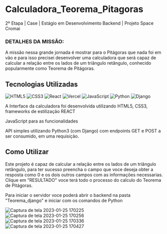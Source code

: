 # Calculadora_Teorema_Pitagoras
2º Etapa | Case | Estágio em Desenvolvimento Backend | Projeto Space Cromai 

### DETALHES DA MISSÃO:

A missão nessa grande jornada é mostrar para o Pitágoras que nada foi em vão e para isso precisei desenvolver uma calculadora que será capaz de calcular a relação entre os lados de um triângulo retângulo, conhecido popularmente como Teorema de Pitágoras.

## Tecnologias Utilizadas
![HTML5](https://img.shields.io/badge/html5-%23E34F26.svg?style=for-the-badge&logo=html5&logoColor=white) ![CSS3](https://img.shields.io/badge/css3-%231572B6.svg?style=for-the-badge&logo=css3&logoColor=white) ![React](https://img.shields.io/badge/react-%2320232a.svg?style=for-the-badge&logo=react&logoColor=%2361DAFB) ![Vercel](https://img.shields.io/badge/vercel-%23000000.svg?style=for-the-badge&logo=vercel&logoColor=white) ![JavaScript](https://img.shields.io/badge/javascript-%23323330.svg?style=for-the-badge&logo=javascript&logoColor=%23F7DF1E) ![Python](https://img.shields.io/badge/python-3670A0?style=for-the-badge&logo=python&logoColor=ffdd54) ![Django](https://img.shields.io/badge/django-%23092E20.svg?style=for-the-badge&logo=django&logoColor=white)

A Interface da calculadora foi desenvolvida utilizando HTML5, CSS3, frameworks de estilização REACT

JavaScript para as funcionalidades

API simples utilizando Python3 (com Django)  com endpoints GET e POST a ser consumido, em uma requisição.

## Como Utilizar
Este projeto é capaz de calcular a relação entre os lados de um triângulo retângulo, para ter sucesso preencha o campo que voce deseja obter a resposta como 0 e os dois outros campos com as informações necessarias.
Clique em "RESULTADO" voce terá todo o processo do calculo do Teorema de Pitágoras.

Para iniciar o servidor voce poderá abrir o backend na pasta "Teorema_django" e iniciar com os comandos de Python

![Captura de tela 2023-01-25 170225](https://user-images.githubusercontent.com/87791042/214691313-321e11ed-fb8a-4969-877f-c6170d959d82.png)
![Captura de tela 2023-01-25 170256](https://user-images.githubusercontent.com/87791042/214691357-92a262a7-7c86-405e-8ac0-44358b989c82.png)
![Captura de tela 2023-01-25 170336](https://user-images.githubusercontent.com/87791042/214691394-a879f88e-9135-403d-b6b1-fce8beb612e6.png)
![Captura de tela 2023-01-25 170427](https://user-images.githubusercontent.com/87791042/214691462-fc0df4a0-c18b-4c99-a68f-82888dff96ec.png)




